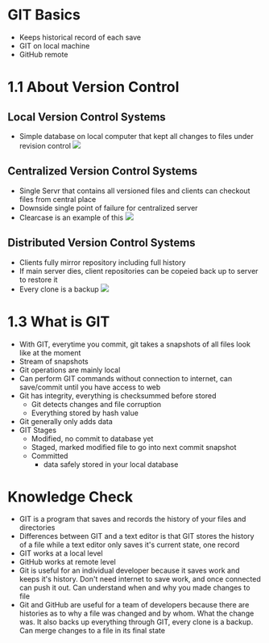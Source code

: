 # GIT Basics
* Keeps historical record of each save
* GIT on local machine
* GitHub remote

# 1.1 About Version Control
## Local Version Control Systems
* Simple database on local computer that kept all changes to files under revision control
![](https://git-scm.com/book/en/v2/images/local.png)
## Centralized Version Control Systems
* Single Servr that contains all versioned files and clients can checkout files from central place
* Downside single point of failure for centralized server
* Clearcase is an example of this
![](https://git-scm.com/book/en/v2/images/centralized.png)

## Distributed Version Control Systems
* Clients fully mirror repository including full history
* If main server dies, client repositories can be copeied back up to server to restore it
* Every clone is a backup
![](https://git-scm.com/book/en/v2/images/distributed.png)

# 1.3 What is GIT
* With GIT, everytime you commit, git takes a snapshots of all files look like at the moment
* Stream of snapshots
* Git operations are mainly local
* Can perform GIT commands without connection to internet, can save/commit until you have access to web
* Git has integrity, everything is checksummed before stored
    * Git detects changes and file corruption
    * Everything stored by hash value
* Git generally only adds data
* GIT Stages
    * Modified, no commit to database yet
    * Staged, marked modified file to go into next commit snapshot
    * Committed
        * data safely stored in your local database

# Knowledge Check
* GIT is a program that saves and records the history of your files and directories
* Differences between GIT and a text editor is that GIT stores the history of a file while a text editor only saves it's current state, one record
* GIT works at a local level
* GitHub works at remote level
* Git is useful for an individual developer because it saves work and keeps it's history. Don't need internet to save work, and once connected can push it out. Can understand when and why you made changes to file
* Git and GitHub are useful for a team of developers because there are histories as to why a file was changed and by whom. What the change was. It also backs up everything through GIT, every clone is a backup. Can merge changes to a file in its final state
